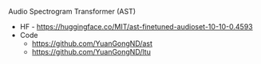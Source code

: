 Audio Spectrogram Transformer (AST)

- HF - https://huggingface.co/MIT/ast-finetuned-audioset-10-10-0.4593
- Code 
    - https://github.com/YuanGongND/ast
    - https://github.com/YuanGongND/ltu
